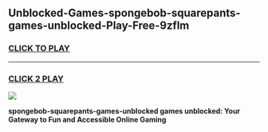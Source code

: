 
## Unblocked-Games-spongebob-squarepants-games-unblocked-Play-Free-9zflm
<h3>
<a href="https://premium76.site?title=spongebob-squarepants-games-unblocked&ref=23A">CLICK TO PLAY</a></h3>
<hr>

<h3>
<a href="https://premium76.site?title=spongebob-squarepants-games-unblocked&ref=23A">CLICK 2 PLAY</a>
  
</h3>

<a href="https://premium76.site?title=spongebob-squarepants-games-unblocked&ref=23A"><img src="https://clearcache.store/games.png"></a>


**spongebob-squarepants-games-unblocked games unblocked: Your Gateway to Fun and Accessible Online Gaming**
